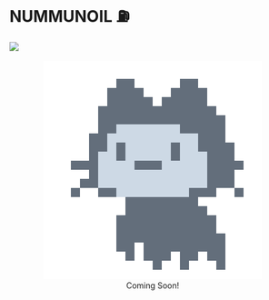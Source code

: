 # NUMMUNOIL :fuelpump:

[![](https://visitcount.itsvg.in/api?id=nummunoil&label=Profile%20Views&pretty=true)](https://visitcount.itsvg.in)

<p align="center">
  <img src="./img/mona-loading-dimmed.gif">
  <br />
  Coming Soon!
</p>
